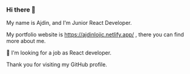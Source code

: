 ### Hi there 👋

My name is Ajdin, and I'm Junior React Developer.

My portfolio website is https://ajdinlojic.netlify.app/ , there you can find more about me.

🔭 I'm looking for a job as React developer.

Thank you for visiting my GitHub profile.

<!--
**ajdinl/ajdinl** is a ✨ _special_ ✨ repository because its `README.md` (this file) appears on your GitHub profile.

Here are some ideas to get you started:

/play greyjoy

- 🔭 I’m currently working on ...
- 🌱 I’m currently learning ...
- 👯 I’m looking to collaborate on ...
- 🤔 I’m looking for help with ...
- 💬 Ask me about ...
- 📫 How to reach me: ...
- 😄 Pronouns: ...
- ⚡ Fun fact: ...
-->
